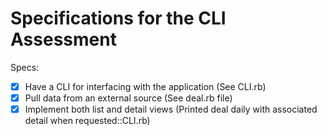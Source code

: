 # Specifications for the CLI Assessment

Specs:
- [x] Have a CLI for interfacing with the application (See CLI.rb)
- [x] Pull data from an external source (See deal.rb file)
- [x] Implement both list and detail views (Printed deal daily with associated detail when requested::CLI.rb)
